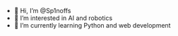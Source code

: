 - 👋 Hi, I’m @Sp1noffs
- 👀 I’m interested in AI and robotics
- 🌱 I’m currently learning Python and web development

<!---
Sp1noffs/Sp1noffs is a ✨ special ✨ repository because its `README.md` (this file) appears on your GitHub profile.
You can click the Preview link to take a look at your changes.
--->
